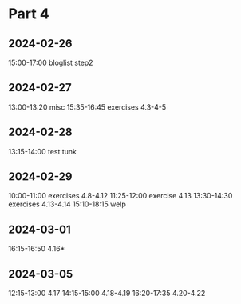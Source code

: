 # Part 4

## 2024-02-26

15:00-17:00     bloglist step2

## 2024-02-27

13:00-13:20     misc
15:35-16:45     exercises 4.3-4-5

## 2024-02-28

13:15-14:00     test tunk

## 2024-02-29

10:00-11:00     exercises 4.8-4.12
11:25-12:00     exercise 4.13
13:30-14:30     exercises 4.13-4.14
15:10-18:15     welp

## 2024-03-01

16:15-16:50     4.16*

## 2024-03-05

12:15-13:00     4.17
14:15-15:00     4.18-4.19
16:20-17:35     4.20-4.22
